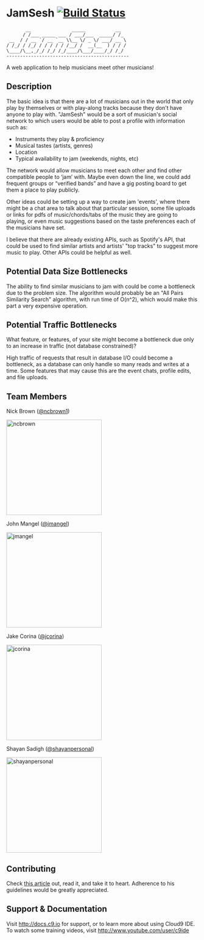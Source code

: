 # JamSesh [![Build Status](https://travis-ci.org/scalableinternetservices/JamSesh.svg?branch=master)](https://travis-ci.org/scalableinternetservices/JamSesh)
           __               _____           __  
          / /___ _____ ___ / ___/___  _____/ /_
     __  / / __ `/ __ `__ \\__ \/ _ \/ ___/ __ \
    / /_/ / /_/ / / / / / /__/ /  __(__  ) / / /
    \____/\__,_/_/ /_/ /_/____/\___/____/_/ /_/
    ---------------------------------------------

A web application to help musicians meet other musicians!


## Description

The basic idea is that there are a lot of musicians out in the world that only play by themselves or with play-along tracks because they don't have anyone to play with.
"JamSesh" would be a sort of musician's social network to which users would be able to post a profile with information such as:

* Instruments they play & proficiency
* Musical tastes (artists, genres)
* Location
* Typical availability to jam (weekends, nights, etc)

The network would allow musicians to meet each other and find other compatible people to ‘jam’ with. Maybe even down the line, we could add frequent groups or
“verified bands” and have a gig posting board to get them a place to play publicly.

Other ideas could be setting up a way to create jam 'events', where there might be a chat area to talk about that particular session, some file uploads or links
for pdfs of music/chords/tabs of the music they are going to playing, or even music suggestions based on the taste preferences each of the musicians have set.

I believe that there are already existing APIs, such as Spotify's API, that could be used to find similar artists and artists' "top tracks" to suggest more music to
play. Other APIs could be helpful as well.


## Potential Data Size Bottlenecks

The ability to find similar musicians to jam with could be come a bottleneck due to the problem size. The algorithm would probably be an "All Pairs Similarity Search" algorithm, with run time of O(n^2), which would make this part a very expensive operation.


## Potential Traffic Bottlenecks

What feature, or features, of your site might become a bottleneck due only to an increase in traffic (not database constrained)?

High traffic of requests that result in database I/O could become a bottleneck, as a database can only handle so many reads and writes at a time. Some features that may cause this are the event chats, profile edits, and file uploads.


## Team Members

Nick Brown ([@ncbrown1](https://github.com/ncbrown1))

<img src="https://media.licdn.com/mpr/mpr/shrinknp_200_200/AAEAAQAAAAAAAAibAAAAJDk5ZmRhNjQ3LTM4YzktNDNlZC1hOWY3LTkyNzU2MDg0ZGVhOA.jpg)" title="ncbrown" height="250" />

John Mangel ([@jmangel](https://github.com/jmangel))

<img title="jmangel" src="https://avatars3.githubusercontent.com/u/6810760?v=3&s=466" height="250"/>

Jake Corina ([@jcorina](https://github.com/jcorina))

<img title="jcorina" src="https://seclab.cs.ucsb.edu/media/thumbs_cache/people/1422556240627_bw_person_picture.jpg" height="250" />

Shayan Sadigh ([@shayanpersonal](https://github.com/shayanpersonal))

<img title="shayanpersonal" src="https://media.licdn.com/mpr/mpr/shrinknp_200_200/AAEAAQAAAAAAAAR4AAAAJDYzYTU5MTg1LTRlMDQtNGQxMS04YWI4LWMzMzgxY2U1YmM0MA.jpg" height="250" />


## Contributing

Check [this article](https://blog.hartleybrody.com/git-small-teams/) out, read it, and take it to heart. Adherence to his guidelines would be greatly appreciated.

## Support & Documentation

Visit http://docs.c9.io for support, or to learn more about using Cloud9 IDE.
To watch some training videos, visit http://www.youtube.com/user/c9ide
